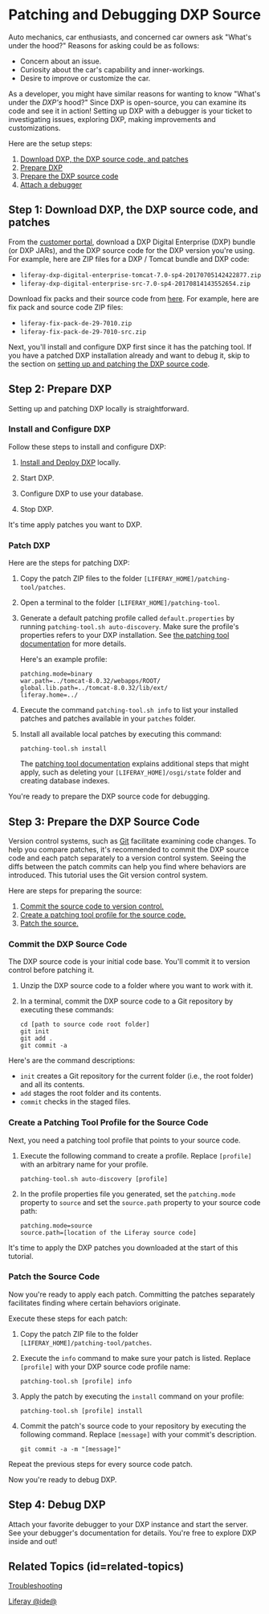# Patching and Debugging DXP Source [](id=patching-and-debugging-dxp-source)

Auto mechanics, car enthusiasts, and concerned car owners ask "What's under the
hood?" Reasons for asking could be as follows:

-   Concern about an issue.
-   Curiosity about the car's capability and inner-workings.
-   Desire to improve or customize the car.

As a developer, you might have similar reasons for wanting to know "What's under
the *DXP's* hood?" Since DXP is open-source, you can examine its code and see it
in action! Setting up DXP with a debugger is your ticket to investigating
issues, exploring DXP, making improvements and customizations.

Here are the setup steps:

1.   [Download DXP, the DXP source code, and patches](#download-dxp-the-dxp-source-code-and-patches)
2.   [Prepare DXP](#prepare-dxp)
3.   [Prepare the DXP source code](#prepare-the-dxp-source-code)
4.   [Attach a debugger](#debug-dxp)

## Step 1: Download DXP, the DXP source code, and patches [](id=download-dxp-the-dxp-source-code-and-patches)

From the
[customer portal](https://web.liferay.com/group/customer/dxp),
download a DXP Digital Enterprise (DXP) bundle (or DXP JARs), and the DXP source
code for the DXP version you're using. For example, here are ZIP files for a DXP /
Tomcat bundle and DXP code:

-   `liferay-dxp-digital-enterprise-tomcat-7.0-sp4-20170705142422877.zip`
-   `liferay-dxp-digital-enterprise-src-7.0-sp4-20170814143552654.zip`

Download fix packs and their source code from
[here](https://web.liferay.com/group/customer/dxp/downloads/digital-enterprise/fix-packs).
For example, here are fix pack and source code  ZIP files:

-   `liferay-fix-pack-de-29-7010.zip`
-   `liferay-fix-pack-de-29-7010-src.zip`

Next, you'll install and configure DXP first since it has the patching tool. If
you have a patched DXP installation already and want to debug it, skip to the
section on
[setting up and patching the DXP source code](#prepare-the-dxp-source-code).

## Step 2: Prepare DXP [](id=prepare-dxp)

Setting up and patching DXP locally is straightforward. 

### Install and Configure DXP [](id=install-and-configure-dxp)

Follow these steps to install and configure DXP: 

1.   [Install and Deploy DXP](/discover/deployment/-/knowledge_base/7-0/deploying-liferay-portal)
locally. 

2.  Start DXP.

3.  Configure DXP to use your database. 

4.  Stop DXP.

It's time apply patches you want to DXP.

### Patch DXP [](id=patch-dxp)

Here are the steps for patching DXP:

1.  Copy the patch ZIP files to the folder
    `[LIFERAY_HOME]/patching-tool/patches`.

2.  Open a terminal to the folder `[LIFERAY_HOME]/patching-tool`.

3.  Generate a default patching profile called `default.properties` by running
    `patching-tool.sh auto-discovery`. Make sure the profile's properties
    refers to your DXP installation. See
    [the patching tool documentation](/discover/deployment/-/knowledge_base/7-0/patching-tool)
    for more details.

    Here's an example profile:

    	patching.mode=binary
    	war.path=../tomcat-8.0.32/webapps/ROOT/
    	global.lib.path=../tomcat-8.0.32/lib/ext/
    	liferay.home=../

4.  Execute the command `patching-tool.sh info` to list your installed
    patches and patches available in your `patches` folder.

5.  Install all available local patches by executing this command:

        patching-tool.sh install

    The
    [patching tool documentation](/discover/deployment/-/knowledge_base/7-0/patching-tool)
    explains additional steps that might apply, such as deleting your
    `[LIFERAY_HOME]/osgi/state` folder and creating database indexes.

You're ready to prepare the DXP source code for debugging. 

## Step 3: Prepare the DXP Source Code [](id=prepare-the-dxp-source-code)

Version control systems, such as [Git](https://git-scm.com/) facilitate
examining code changes. To help you compare patches, it's recommended to commit
the DXP source code and each patch separately to a version control system.
Seeing the diffs between the patch commits can help you find where behaviors are
introduced. This tutorial uses the Git version control system. 

Here are steps for preparing the source:

1.  [Commit the source code to version control.](#commit-the-dxp-source-code)
2.  [Create a patching tool profile for the source code.](#create-a-patching-tool-profile-for-the-source-code)
3.  [Patch the source.](patch-the-source-code)

### Commit the DXP Source Code [](id=commit-the-dxp-source-code)

The DXP source code is your initial code base. You'll commit it to version
control before patching it. 

1.  Unzip the DXP source code to a folder where you want to work with it.

2.  In a terminal, commit the DXP source code to a Git repository by executing
    these commands:

        cd [path to source code root folder]
        git init
        git add .
        git commit -a

Here's are the command descriptions:

-   `init` creates a Git repository for the current folder (i.e., the root
    folder) and all its contents.
-   `add` stages the root folder and its contents.
-   `commit` checks in the staged files.

### Create a Patching Tool Profile for the Source Code [](id=create-a-patching-tool-profile-for-the-source-code)

Next, you need a patching tool profile that points to your source code.  

1.  Execute the following command to create a profile. Replace `[profile]`
    with an arbitrary name for your profile. 

        patching-tool.sh auto-discovery [profile]
      
2.  In the profile properties file you generated, set the `patching.mode`
    property to `source` and set the `source.path` property to your source code
    path:

        patching.mode=source
	    source.path=[location of the Liferay source code]

It's time to apply the DXP patches you downloaded at the start of this tutorial. 

### Patch the Source Code [](id=patch-the-source-code)

Now you're ready to apply each patch. Committing the patches separately
facilitates finding where certain behaviors originate.

Execute these steps for each patch:

1.  Copy the patch ZIP file to the folder   
    `[LIFERAY_HOME]/patching-tool/patches`.

2.  Execute the `info` command to make sure your patch is listed. Replace
    `[profile]` with your DXP source code profile name:

        patching-tool.sh [profile] info

3.  Apply the patch by executing the `install` command on your profile:

        patching-tool.sh [profile] install

4.  Commit the patch's source code to your repository by executing the
    following command. Replace `[message]` with your commit's description. 

        git commit -a -m "[message]"

Repeat the previous steps for every source code patch. 

Now you're ready to debug DXP. 

## Step 4: Debug DXP [](id=debug-dxp)

Attach your favorite debugger to your DXP instance and start the server. See
your debugger's documentation for details. You're free to explore DXP inside and
out!

## Related Topics (id=related-topics)

[Troubleshooting](/develop/tutorials/-/knowledge_base/7-0/troubleshooting)

[Liferay @ide@](/develop/tutorials/-/knowledge_base/7-0/liferay-ide)

